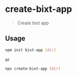 # create-bixt-app

> Create bixt app

## Usage

```sh
npm init bixt-app [dir]
```

or

```sh
npx create-bixt-app [dir]
```
